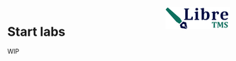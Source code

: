 <img align="right" height="50" src="https://raw.githubusercontent.com/startxfr/libre/dev/docs/assets/logo.svg?sanitize=true">

# Start labs

WIP
